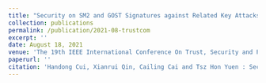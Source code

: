 ```yaml
---
title: "Security on SM2 and GOST Signatures against Related Key Attacks."
collection: publications
permalink: /publication/2021-08-trustcom
excerpt: ''
date: August 18, 2021
venue: 'The 19th IEEE International Conference On Trust, Security and Privacy in Computing and Communications, (Trustcom 2021) Shenyang, Chinaa, August 18-20, 2021'
paperurl: ''
citation: 'Handong Cui, Xianrui Qin, Cailing Cai and Tsz Hon Yuen : Security on SM2 and GOST Signatures against Related Key Attacks. To appear in IEEE Trustcom 2021.'
---
```

